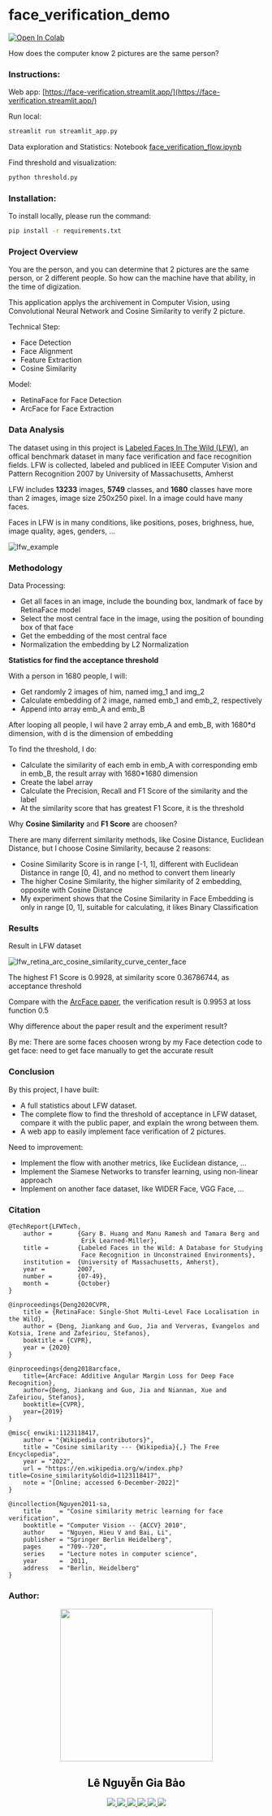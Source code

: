 # face_verification_demo

<div>
<a href="https://colab.research.google.com/github/LeNguyenGiaBao/face_verification_demo/blob/master/face_verification_flow.ipynb"><img src="https://colab.research.google.com/assets/colab-badge.svg" alt="Open In Colab"></a>
</div>

How does the computer know 2 pictures are the same person?

### Instructions:

Web app: [https://face-verification.streamlit.app/](https://face-verification.streamlit.app/)

Run local:

```bash
streamlit run streamlit_app.py
```

Data exploration and Statistics: Notebook [face_verification_flow.ipynb](./face_verification_flow.ipynb)

Find threshold and visualization:

```bash
python threshold.py
```

### Installation:

To install locally, please run the command:

```bash
pip install -r requirements.txt
```

### Project Overview

You are the person, and you can determine that 2 pictures are the same person, or 2 different people. So how can the machine have that ability, in the time of digization.

This application applys the archivement in Computer Vision, using Convolutional Neural Network and Cosine Similarity to verify 2 picture.

Technical Step:

- Face Detection
- Face Alignment
- Feature Extraction
- Cosine Similarity

Model:

- RetinaFace for Face Detection
- ArcFace for Face Extraction

### Data Analysis

The dataset using in this project is [Labeled Faces In The Wild (LFW)](http://vis-www.cs.umass.edu/lfw/), an offical benchmark dataset in many face verification and face recognition fields. LFW is collected, labeled and publiced in IEEE Computer Vision and Pattern Recognition 2007 by University of Massachusetts, Amherst

LFW includes **13233** images, **5749** classes, and **1680** classes have more than 2 images, image size 250x250 pixel. In a image could have many faces.

Faces in LFW is in many conditions, like positions, poses, brighness, hue, image quality, ages, genders, ...

![lfw_example](./img/lfw_example.png)

### Methodology

Data Processing:

- Get all faces in an image, include the bounding box, landmark of face by RetinaFace model
- Select the most central face in the image, using the position of bounding box of that face
- Get the embedding of the most central face
- Normalization the embedding by L2 Normalization

**Statistics for find the acceptance threshold**

With a person in 1680 people, I will:

- Get randomly 2 images of him, named img_1 and img_2
- Calculate embedding of 2 image, named emb_1 and emb_2, respectively
- Append into array emb_A and emb_B

After looping all people, I wil have 2 array emb_A and emb_B, with 1680\*d dimension, with d is the dimension of embedding

To find the threshold, I do:

- Calculate the similarity of each emb in emb_A with corresponding emb in emb_B, the result array with 1680\*1680 dimension
- Create the label array
- Calculate the Precision, Recall and F1 Score of the similarity and the label
- At the similarity score that has greatest F1 Score, it is the threshold

Why **Cosine Similarity** and **F1 Score** are choosen?

There are many diferrent similarity methods, like Cosine Distance, Euclidean Distance, but I choose Cosine Similarity, because 2 reasons:

- Cosine Similarity Score is in range [-1, 1], different with Euclidean Distance in range [0, 4], and no method to convert them linearly
- The higher Cosine Similarity, the higher similarity of 2 embedding, opposite with Cosine Distance
- My experiment shows that the Cosine Similarity in Face Embedding is only in range [0, 1], suitable for calculating, it likes Binary Classification

### Results

Result in LFW dataset

![lfw_retina_arc_cosine_similarity_curve_center_face](./img/lfw_retina_arc_cosine_similarity_curve_center_face.png)

The highest F1 Score is 0.9928, at similarity score 0.36786744, as acceptance threshold

Compare with the [ArcFace paper](https://arxiv.org/abs/1801.07698), the verification result is 0.9953 at loss function 0.5

Why difference about the paper result and the experiment result?

By me: There are some faces choosen wrong by my Face detection code to get face: need to get face manually to get the accurate result

### Conclusion

By this project, I have built:

- A full statistics about LFW dataset.
- The complete flow to find the threshold of acceptance in LFW dataset, compare it with the public paper, and explain the wrong between them.
- A web app to easily implement face verification of 2 pictures.

Need to improvement:

- Implement the flow with another metrics, like Euclidean distance, ...
- Implement the Siamese Networks to transfer learning, using non-linear approach
- Implement on another face dataset, like WIDER Face, VGG Face, ...

### Citation

```
@TechReport{LFWTech,
    author =       {Gary B. Huang and Manu Ramesh and Tamara Berg and
                    Erik Learned-Miller},
    title =        {Labeled Faces in the Wild: A Database for Studying
                    Face Recognition in Unconstrained Environments},
    institution =  {University of Massachusetts, Amherst},
    year =         2007,
    number =       {07-49},
    month =        {October}
}

@inproceedings{Deng2020CVPR,
    title = {RetinaFace: Single-Shot Multi-Level Face Localisation in the Wild},
    author = {Deng, Jiankang and Guo, Jia and Ververas, Evangelos and Kotsia, Irene and Zafeiriou, Stefanos},
    booktitle = {CVPR},
    year = {2020}
}

@inproceedings{deng2018arcface,
    title={ArcFace: Additive Angular Margin Loss for Deep Face Recognition},
    author={Deng, Jiankang and Guo, Jia and Niannan, Xue and Zafeiriou, Stefanos},
    booktitle={CVPR},
    year={2019}
}

@misc{ enwiki:1123118417,
    author = "{Wikipedia contributors}",
    title = "Cosine similarity --- {Wikipedia}{,} The Free Encyclopedia",
    year = "2022",
    url = "https://en.wikipedia.org/w/index.php?title=Cosine_similarity&oldid=1123118417",
    note = "[Online; accessed 6-December-2022]"
}

@incollection{Nguyen2011-sa,
    title     = "Cosine similarity metric learning for face verification",
    booktitle = "Computer Vision -- {ACCV} 2010",
    author    = "Nguyen, Hieu V and Bai, Li",
    publisher = "Springer Berlin Heidelberg",
    pages     = "709--720",
    series    = "Lecture notes in computer science",
    year      =  2011,
    address   = "Berlin, Heidelberg"
}
```

### Author:

<p align="center">
  <img
    src="https://avatars.githubusercontent.com/u/68860804?v=4"
    width="300px"
  />
</p>
<h2 style="text-align: center; color: black">Lê Nguyễn Gia Bảo</h2>
<p align="center">
  <a href="https://www.linkedin.com/in/lenguyengiabao/" target="_blank">
    <img src="https://img.icons8.com/fluent/48/000000/linkedin.png" />
  </a>
  <a href="https://www.facebook.com/baorua.98/" alt="Facebook" target="_blank">
    <img src="https://img.icons8.com/fluent/48/000000/facebook-new.png" />
  </a>
  <a href="https://github.com/LeNguyenGiaBao" alt="Github" target="_blank">
    <img src="https://img.icons8.com/fluent/48/000000/github.png" />
  </a>
  <a
    href="https://www.youtube.com/channel/UCOZbUfO_au3oxHEh4x52wvw/videos"
    alt="Youtube channel"
    target="_blank"
  >
    <img src="https://img.icons8.com/fluent/48/000000/youtube-play.png" />
  </a>
  <a href="https://www.kaggle.com/nguyngiabol" alt="Kaggle" target="_blank">
    <img src="https://img.icons8.com/windows/48/000000/kaggle.png" />
  </a>
  <a href="mailto:lenguyengiabao46@gmail.com" alt="Email" target="_blank">
    <img src="https://img.icons8.com/fluent/48/000000/mailing.png" />
  </a>
</p>
